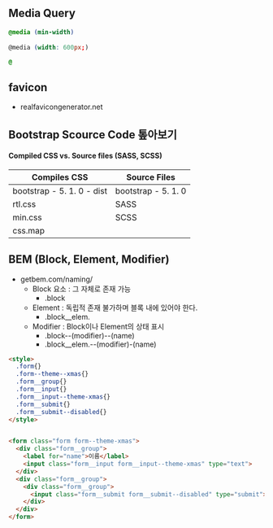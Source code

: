 ## Media Query

```css
@media (min-width)
  
@media (width: 600px;)

@
```



## favicon

- realfavicongenerator.net



## Bootstrap Scource Code 톺아보기

#### Compiled CSS vs. Source files (SASS, SCSS)



| Compiles CSS               | Source Files        |
| -------------------------- | ------------------- |
| bootstrap - 5. 1. 0 - dist | bootstrap - 5. 1. 0 |
| rtl.css                    | SASS                |
| min.css                    | SCSS                |
| css.map                    |                     |





## BEM (Block, Element, Modifier)

- getbem.com/naming/
  - Block 요소 : 그 자체로 존재 가능
    - .block
  - Element : 독립적 존재 불가하며 블록 내에 있어야 한다. 
    - .block__elem.
  - Modifier : Block이나 Element의 상태 표시
    - .block--(modifier)--(name)
    - .block__elem.--(modifier)-(name)

```html
<style>
  .form{}
  .form--theme--xmas{}
  .form__group{}
  .form__input{}
  .form__input--theme-xmas{}
  .form__submit{}
  .form__submit--disabled{}
</style>


<form class="form form--theme-xmas">
  <div class="form__group">
    <label for="name">이름</label>
    <input class="form__input form__input--theme-xmas" type="text">
  </div>
  <div class="form__group">
    <div class="form__group">
      <input class="form__submit form__submit--disabled" type="submit">
    </div>
  </div>
</form>
```
